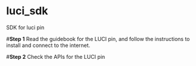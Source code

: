 # luci_sdk
SDK for luci pin


#**Step 1**
Read the guidebook for the LUCI pin, and follow the instructions to install and connect to the internet.

#**Step 2**
Check the APIs for the LUCI pin
